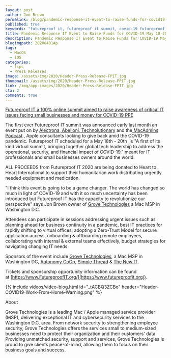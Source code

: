 ```yaml
---
layout: post
author: Jon Brown
permalink: /blog/pandemic-response-it-event-to-raise-funds-for-covid19-relief/
published: true
keywords: "futureproof it, futureproof it summit, covid-19 futureproof, covid-19 donation summit, online summit, technolutionary summit, alectrona summit, astbelionni summit"
title: Pandemic Response IT Event to Raise Funds for COVID-19 May 18-20, 2020
description: Pandemic Response IT Event to Raise Funds for COVID-19 May 18-20, 2020
blogimgpath: 20200401Ap
tags:
  - MacOS
  - iOS
categories:
  - tips
  - Press Releases
image: /assets/img/2020/Header-Press-Release-FPIT.jpg
thumbnail: /assets/img/2020/Header-Press-Release-FPIT.jpg
link: /img/app-images/2020/Header-Press-Release-FPIT.jpg
cta: 2
comments: true
---
```

[Futureproof IT a 100% online summit aimed to raise awareness of critical IT issues facing small businesses and money for COVID-19 PPE](https://pitchengine.com/grovetechnologies/2020/05/13/pandemic-response-it-event-to-raise-funds-for/002518129300601073358#)

The first ever Futureproof IT summit was announced early last month an event put on by [Alectrona](https://www.alectrona.com/),[ Abelloni](https://www.abelionni.com/),[ Technolutionary](https://www.technolutionary.com/) and the[ MacAdmins Podcast](https://podcast.macadmins.org/)., Apple consultants looking to give back amid the COVID-19 pandemic. Futureproof IT scheduled for a May 18th - 20th  is "A first of its kind virtual summit, bringing together global tech leadership to address the operational, security, and financial impact of COVID-19." meant for IT professionals and small businesses owners around the world.

ALL PROCEEDS from Futureproof IT 2020 are being donated to Heart to Heart International to support their humanitarian work distributing urgently needed equipment and medication.

"I think this event is going to be a game changer. The world has changed so much in light of COVID-19 and with it so much uncertainty has been introduced but Futureproof IT has the capacity to revolutionize our perspective" says Jon Brown owner of [Grove Technologies](https://grovetech.co/) a Mac MSP in Washington D.C.

Attendees can participate in sessions addressing urgent issues such as planning ahead for business continuity in a pandemic, best IT practices for rapidly shifting to virtual offices, adopting a Zero-Trust Model for secure application access, onboarding & offboarding remote employees, collaborating with internal & external teams effectively, budget strategies for navigating changing IT needs.

Sponsors of the event include [Grove Technologies](https://grovetech.co/), a Mac MSP in Washington DC, [Autonomy CoOp](https://autonomy.coop/), [Simple Thread](https://www.simplethread.com/) & [The New IT](https://www.thenewit.com/).

Tickets and sponsorship opportunity information can be found at [https://www.FutureproofIT.org/](https://www.futureproofit.org/).

{% include videos/video-blog.html id="_tACBQ3ZCBo" header="Header-COVID19-Work-From-Home-Warning.png" %}

About

Grove Technologies is a leading Mac / Apple managed service provider (MSP), delivering exceptional IT and cybersecurity services to the Washington D.C. area. From network security to strengthening employee security, Grove Technologies offers the services small to medium-sized businesses need to protect their organization and their customers' data. Providing unmatched security, support and services, Grove Technologies is proud to give clients peace-of-mind, allowing them to focus on their business goals and success.